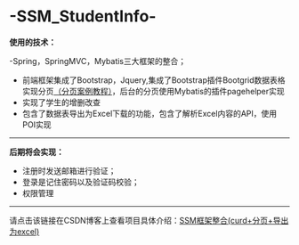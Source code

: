 # -SSM_StudentInfo-

**使用的技术：**

 -Spring，SpringMVC，Mybatis三大框架的整合；
 - 前端框架集成了Bootstrap，Jquery,集成了Bootstrap插件Bootgrid数据表格实现分页[（分页案例教程）](http://www.jquery-bootgrid.com/Examples)，后台的分页使用Mybatis的插件pagehelper实现
 - 实现了学生的增删改查
 - 包含了数据表导出为Excel下载的功能，包含了解析Excel内容的API，使用POI实现

----------

**后期将会实现：**

 - 注册时发送邮箱进行验证；
 - 登录是记住密码以及验证码校验；
 - 权限管理

----------

请点击该链接在CSDN博客上查看项目具体介绍：[SSM框架整合(curd+分页+导出为excel)](http://blog.csdn.net/hlk_1135/article/details/70833251)
